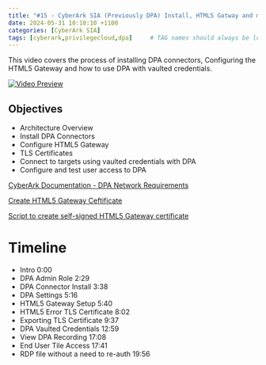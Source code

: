 ```yaml
---
title: "#15 - CyberArk SIA (Previously DPA) Install, HTML5 Gatway and more..."
date: 2024-05-31 10:10:10 +1100
categories: [CyberArk SIA]
tags: [cyberark,privilegecloud,dpa]     # TAG names should always be lowercase
---
```


This video covers the process of installing DPA connectors, Configuring the HTML5 Gateway and how to use DPA with vaulted credentials.

[![Video Preview](https://i.ytimg.com/vi/K9HAzIJBM8U/maxresdefault.jpg)](https://www.youtube.com/watch?v=K9HAzIJBM8U)

## Objectives
- Architecture Overview
- Install DPA Connectors
- Configure HTML5 Gateway
- TLS Certificates
- Connect to targets using vaulted credentials with DPA
- Configure and test user access to DPA

[CyberArk Documentation - DPA Network Requirements](https://docs.cyberark.com/DPA/Latest/en/Content/Introduction/dpa_network-requirements.htm)

[Create HTML5 Gateway Ceftificate](https://youtu.be/embTrLbKSl8?t=79)

[Script to create self-signed HTML5 Gateway certificate](https://cybrad.au/posts/Setup-PSM-Certificate-for-PSM-Gateway/)

# Timeline
- Intro 0:00
- DPA Admin Role 2:29
- DPA Connector Install 3:38
- DPA Settings 5:16
- HTML5 Gateway Setup 5:40
- HTML5 Error TLS Certificate 8:02
- Exporting TLS Certificate 9:37
- DPA Vaulted Credentials 12:59
- View DPA Recording 17:08
- End User Tile Access 17:41
- RDP file without a need to re-auth 19:56